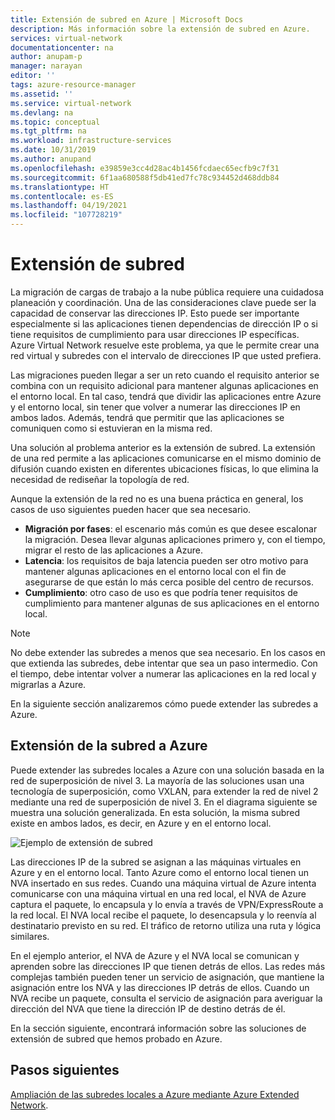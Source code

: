 ```yaml
---
title: Extensión de subred en Azure | Microsoft Docs
description: Más información sobre la extensión de subred en Azure.
services: virtual-network
documentationcenter: na
author: anupam-p
manager: narayan
editor: ''
tags: azure-resource-manager
ms.assetid: ''
ms.service: virtual-network
ms.devlang: na
ms.topic: conceptual
ms.tgt_pltfrm: na
ms.workload: infrastructure-services
ms.date: 10/31/2019
ms.author: anupand
ms.openlocfilehash: e39859e3cc4d28ac4b1456fcdaec65ecfb9c7f31
ms.sourcegitcommit: 6f1aa680588f5db41ed7fc78c934452d468ddb84
ms.translationtype: HT
ms.contentlocale: es-ES
ms.lasthandoff: 04/19/2021
ms.locfileid: "107728219"
---
```

# <a name="subnet-extension"></a>Extensión de subred
La migración de cargas de trabajo a la nube pública requiere una cuidadosa planeación y coordinación. Una de las consideraciones clave puede ser la capacidad de conservar las direcciones IP. Esto puede ser importante especialmente si las aplicaciones tienen dependencias de dirección IP o si tiene requisitos de cumplimiento para usar direcciones IP específicas. Azure Virtual Network resuelve este problema, ya que le permite crear una red virtual y subredes con el intervalo de direcciones IP que usted prefiera.

Las migraciones pueden llegar a ser un reto cuando el requisito anterior se combina con un requisito adicional para mantener algunas aplicaciones en el entorno local. En tal caso, tendrá que dividir las aplicaciones entre Azure y el entorno local, sin tener que volver a numerar las direcciones IP en ambos lados. Además, tendrá que permitir que las aplicaciones se comuniquen como si estuvieran en la misma red.

Una solución al problema anterior es la extensión de subred. La extensión de una red permite a las aplicaciones comunicarse en el mismo dominio de difusión cuando existen en diferentes ubicaciones físicas, lo que elimina la necesidad de rediseñar la topología de red. 

Aunque la extensión de la red no es una buena práctica en general, los casos de uso siguientes pueden hacer que sea necesario.

- **Migración por fases**: el escenario más común es que desee escalonar la migración. Desea llevar algunas aplicaciones primero y, con el tiempo, migrar el resto de las aplicaciones a Azure.
- **Latencia**: los requisitos de baja latencia pueden ser otro motivo para mantener algunas aplicaciones en el entorno local con el fin de asegurarse de que están lo más cerca posible del centro de recursos.
- **Cumplimiento**: otro caso de uso es que podría tener requisitos de cumplimiento para mantener algunas de sus aplicaciones en el entorno local.
 
> [!NOTE] 
> No debe extender las subredes a menos que sea necesario. En los casos en que extienda las subredes, debe intentar que sea un paso intermedio. Con el tiempo, debe intentar volver a numerar las aplicaciones en la red local y migrarlas a Azure.

En la siguiente sección analizaremos cómo puede extender las subredes a Azure.


## <a name="extend-your-subnet-to-azure"></a>Extensión de la subred a Azure
 Puede extender las subredes locales a Azure con una solución basada en la red de superposición de nivel 3. La mayoría de las soluciones usan una tecnología de superposición, como VXLAN, para extender la red de nivel 2 mediante una red de superposición de nivel 3. En el diagrama siguiente se muestra una solución generalizada. En esta solución, la misma subred existe en ambos lados, es decir, en Azure y en el entorno local. 

![Ejemplo de extensión de subred](./media/subnet-extension/subnet-extension.png)

Las direcciones IP de la subred se asignan a las máquinas virtuales en Azure y en el entorno local. Tanto Azure como el entorno local tienen un NVA insertado en sus redes. Cuando una máquina virtual de Azure intenta comunicarse con una máquina virtual en una red local, el NVA de Azure captura el paquete, lo encapsula y lo envía a través de VPN/ExpressRoute a la red local. El NVA local recibe el paquete, lo desencapsula y lo reenvía al destinatario previsto en su red. El tráfico de retorno utiliza una ruta y lógica similares.

En el ejemplo anterior, el NVA de Azure y el NVA local se comunican y aprenden sobre las direcciones IP que tienen detrás de ellos. Las redes más complejas también pueden tener un servicio de asignación, que mantiene la asignación entre los NVA y las direcciones IP detrás de ellos. Cuando un NVA recibe un paquete, consulta el servicio de asignación para averiguar la dirección del NVA que tiene la dirección IP de destino detrás de él.

En la sección siguiente, encontrará información sobre las soluciones de extensión de subred que hemos probado en Azure.

## <a name="next-steps"></a>Pasos siguientes 
[Ampliación de las subredes locales a Azure mediante Azure Extended Network](https://docs.microsoft.com/windows-server/manage/windows-admin-center/azure/azure-extended-network).